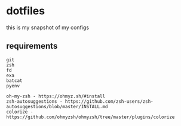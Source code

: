 # dotfiles

this is my snapshot of my configs

## requirements

```
git
zsh
fd
exa
batcat
pyenv

oh-my-zsh - https://ohmyz.sh/#install
zsh-autosuggestions - https://github.com/zsh-users/zsh-autosuggestions/blob/master/INSTALL.md
colorize - https://github.com/ohmyzsh/ohmyzsh/tree/master/plugins/colorize
```
